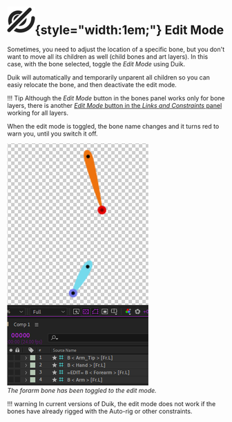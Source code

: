# ![](../../../img/duik/icons/unlink.svg){style="width:1em;"} Edit Mode

Sometimes, you need to adjust the location of a specific bone, but you don't want to move all its children as well (child bones and art layers). In this case, with the bone selected, toggle the *Edit Mode* using Duik.

Duik will automatically and temporarily unparent all children so you can easiy relocate the bone, and then deactivate the edit mode.

!!! Tip
    Although the *Edit Mode* button in the bones panel works only for bone layers, there is another [*Edit Mode* button in the *Links and Constraints* panel](../../constraints/tools/edit-mode.md) working for all layers.

When the edit mode is toggled, the bone name changes and it turns red to warn you, until you switch it off.

![](../../../img/duik/bones/edit_mode.png)  
*The forarm bone has been toggled to the edit mode.*

!!! warning
    In current versions of Duik, the edit mode does not work if the bones have already rigged with the Auto-rig or other constraints.
